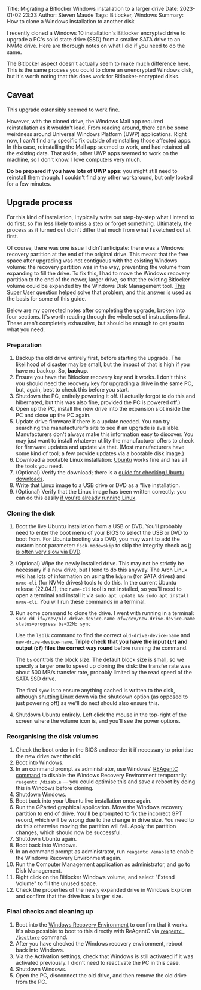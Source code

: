 Title: Migrating a Bitlocker Windows installation to a larger drive
Date: 2023-01-02 23:33
Author: Steven Maude
Tags: Bitlocker, Windows
Summary: How to clone a Windows installation to another disk

I recently cloned a Windows 10 installation's Bitlocker encrypted drive
to upgrade a PC's solid state drive (SSD) from a smaller SATA drive to
an NVMe drive. Here are thorough notes on what I did if you need to do
the same.

The Bitlocker aspect doesn't actually seem to make much difference here.
This is the same process you could to clone an unencrypted Windows disk,
but it's worth noting that this does work for Bitlocker-encrypted disks.

## Caveat

This upgrade ostensibly seemed to work fine.

However, with the cloned drive, the Windows Mail app required
reinstallation as it wouldn't load. From reading around, there can be
some weirdness around Universal Windows Platform (UWP) applications.
Right now, I can't find any specific fix outside of reinstalling those
affected apps. In this case, reinstalling the Mail app seemed to work,
and had retained all the existing data. That aside, other UWP apps
seemed to work on the machine, so I don't know. I love computers very
much.

**Do be prepared if you have lots of UWP apps**: you might still need to
reinstall them though. I couldn't find any other workaround, but only
looked for a few minutes.

## Upgrade process

For this kind of installation, I typically write out step-by-step what I
intend to do first, so I'm less likely to miss a step or forget
something. Ultimately, the process as it turned out didn't differ that
much from what I sketched out at first.

Of course, there was one issue I didn't anticipate: there was a Windows
recovery partition at the end of the original drive. This meant that the
free space after upgrading was not contiguous with the existing Windows
volume: the recovery partition was in the way, preventing the volume
from expanding to fill the drive. To fix this, I had to move the Windows
recovery partition to the end of the newer, larger drive, so that the
existing Bitlocker volume could be expanded by the Windows Disk
Management tool. [This Super User
question](https://superuser.com/questions/1453790/how-to-move-the-recovery-partition-on-windows-10)
helped solve that problem, and [this
answer](https://superuser.com/a/1637944) is used as the basis for some
of this guide.

Below are my corrected notes after completing the upgrade, broken into
four sections. It's worth reading through the whole set of instructions
first. These aren't completely exhaustive, but should be enough to get
you to what you need.

### Preparation

1. Backup the old drive entirely first, before starting the upgrade. The
   likelihood of disaster may be small, but the impact of that is high
   if you have no backup. So, **backup**.
2. Ensure you have the Bitlocker recovery key and it works. I don't
   think you should need the recovery key for upgrading a drive in the
   same PC, but, again, best to check this before you start.
3. Shutdown the PC, entirely powering it off. (I actually forgot to do
   this and hibernated, but this was also fine, provided the PC is
   powered off.)
4. Open up the PC, install the new drive into the expansion slot inside
   the PC and close up the PC again.
5. Update drive firmware if there is a update needed. You can try
   searching the manufacturer's site to see if an upgrade is available.
   Manufacturers don't always make this information easy to discover.
   You may just want to install whatever utility the manufacturer offers
   to check for firmware updates and update via that. (Most
   manufacturers have some kind of tool; a few provide updates via a
   bootable disk image.)
6. Download a bootable Linux installation: [Ubuntu](https://ubuntu.com)
   works fine and has all the tools you need.
7. (Optional) Verify the download; there is a [guide for checking Ubuntu
   downloads](https://ubuntu.com/tutorials/how-to-verify-ubuntu).
8. Write that Linux image to a USB drive or DVD as a "live installation.
9. (Optional) Verify that the Linux image has been written correctly:
   you can do this easily [if you're already running
   Linux](https://unix.stackexchange.com/a/84474).

### Cloning the disk

1. Boot the live Ubuntu installation from a USB or DVD. You'll probably
   need to enter the boot menu of your BIOS to select the USB or DVD to
   boot from. For Ubuntu booting via a DVD, you may want to add the
   custom boot parameter: `fsck.mode=skip` to skip the integrity check
   as [it is often very slow via
   DVD](https://bugs.launchpad.net/ubuntu/+source/casper/+bug/1875548).
2. (Optional) Wipe the newly installed drive. This may not be strictly
   be necessary if a new drive, but I tend to do this anyway. The Arch
   Linux wiki has lots of information on using the `hdparm` (for SATA
   drives) and `nvme-cli` (for NVMe drives) tools to do this. In the
   current Ubuntu release (22.04.1), the `nvme-cli` tool is not
   installed, so you'll need to open a terminal and install it via `sudo
   apt update && sudo apt install nvme-cli`. You will run these commands
   in a terminal.
3. Run some command to clone the drive. I went with running in a
   terminal: `sudo dd if=/dev/old-drive-device-name
   of=/dev/new-drive-device-name status=progress bs=32M; sync`

     Use the `lsblk` command to find the correct `old-drive-device-name`
     and `new-drive-device-name`. **Triple check that you have the input
     (`if`) and output (`of`) files the correct way round** before
     running the command.

     The `bs` controls the block size. The default block size is small,
     so we specify a larger one to speed up cloning the disk: the
     transfer rate was about 500 MB/s transfer rate, probably limited by
     the read speed of the SATA SSD drive.

     The final `sync` is to ensure anything cached is written to the
     disk, although shutting Linux down via the shutdown option (as
     opposed to just powering off) as we'll do next should also ensure
     this.

4. Shutdown Ubuntu entirely. Left click the mouse in the top-right of
   the screen where the volume icon is, and you'll see the power
   options.

### Reorganising the disk volumes

1. Check the boot order in the BIOS and reorder it if necessary to
   prioritise the new drive over the old.
2. Boot into Windows.
3. In an command prompt as administrator, use Windows' [REAgentC
   command](https://learn.microsoft.com/en-us/windows-hardware/manufacture/desktop/reagentc-command-line-options)
   to disable the Windows Recovery Environment temporarily: `reagentc
   /disable` — you could optimise this and save a reboot by doing this
   in Windows before cloning.
4. Shutdown Windows.
5. Boot back into your Ubuntu live installation once again.
6. Run the GParted graphical application. Move the Windows recovery
   partition to end of drive. You'll be prompted to fix the incorrect
   GPT record, which will be wrong due to the change in drive size. You
   need to do this otherwise moving the partition will fail. Apply the
   partition changes, which should now be successful.
7. Shutdown Ubuntu again.
8. Boot back into Windows.
9. In an command prompt as administrator, run `reagentc /enable` to
   enable the Windows Recovery Environment again.
10. Run the Computer Management application as administrator, and go
    to Disk Management.
11. Right click on the Bitlocker Windows volume, and select "Extend
    Volume" to fill the unused space.
12. Check the properties of the newly expanded drive in Windows Explorer
    and confirm that the drive has a larger size.

### Final checks and cleaning up

1. Boot into the [Windows Recovery
   Environment](https://learn.microsoft.com/en-us/windows-hardware/manufacture/desktop/windows-recovery-environment--windows-re--technical-reference)
   to confirm that it works. It's also possible to boot to this directly
   with ReAgentC via [`reagentc
   /boottore`](https://learn.microsoft.com/en-us/windows-hardware/manufacture/desktop/reagentc-command-line-options)
   command.
2. After you have checked the Windows recovery environment, reboot back
   into Windows.
3. Via the Activation settings, check that Windows is still activated if
   it was activated previously. I didn't need to reactivate the PC in
   this case.
4. Shutdown Windows.
5. Open the PC, disconnect the old drive, and then remove the old drive
   from the PC.
